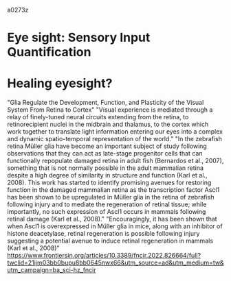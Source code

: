 a0273z

# Eye sight: Sensory Input Quantification

# Healing eyesight?
"Glia Regulate the Development, Function, and Plasticity of the Visual System From Retina to Cortex"
"Visual experience is mediated through a relay of finely-tuned neural circuits extending from the retina, to retinorecipient nuclei in the midbrain and thalamus, to the cortex which work together to translate light information entering our eyes into a complex and dynamic spatio-temporal representation of the world."
"In the zebrafish retina Müller glia have become an important subject of study following observations that they can act as late-stage progenitor cells that can functionally repopulate damaged retina in adult fish (Bernardos et al., 2007), something that is not normally possible in the adult mammalian retina despite a high degree of similarity in structure and function (Karl et al., 2008). This work has started to identify promising avenues for restoring function in the damaged mammalian retina as the transcription factor Ascl1 has been shown to be upregulated in Müller glia in the retina of zebrafish following injury and to mediate the regeneration of retinal tissue; while importantly, no such expression of Ascl1 occurs in mammals following retinal damage (Karl et al., 2008)."
"Encouragingly, it has been shown that when Ascl1 is overexpressed in Müller glia in mice, along with an inhibitor of histone deacetylase, retinal regeneration is possible following injury suggesting a potential avenue to induce retinal regeneration in mammals (Karl et al., 2008)"
https://www.frontiersin.org/articles/10.3389/fncir.2022.826664/full?twclid=21ijm03bb0bupu8bb0645nwx66&utm_source=ad&utm_medium=tw&utm_campaign=ba_sci-hz_fncir
